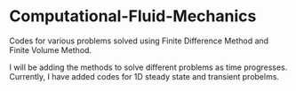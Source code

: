 # Computational-Fluid-Mechanics
Codes for various problems solved using Finite Difference Method and Finite Volume Method.

I will be adding the methods to solve different problems as time progresses. Currently, I have added codes for 1D steady state and transient probelms.
